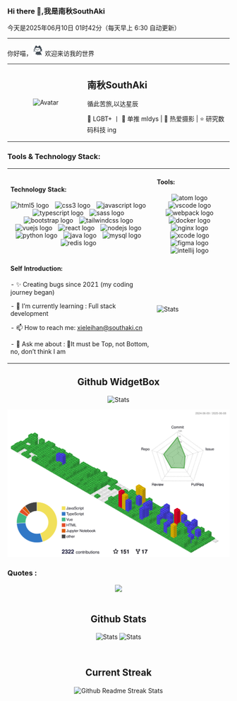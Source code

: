 <h3>Hi there 👋,我是南秋SouthAki</h3>
<p>今天是2025年06月10日 01时42分（每天早上 6:30 自动更新）</p>
<hr  />
<p>你好喵，<img src="/src/images/mona-loading-default.gif" width="25" alt="手势"> 欢迎来访我的世界</p>
<table width="100%">
  <tr>
    <td width="160px" align="center">
      <img width="150px" src="https://avatars.githubusercontent.com/u/57227318?v=4" alt="Avatar">
    </td>
    <td>
      <h2>南秋SouthAki</h2>
      <p>循此苦旅,以达星辰</p>
      <p>🌈 LGBT+ 丨 💖 单推 mldys | 🎉 热爱摄影 | ⭐ 研究数码科技 ing</p>
    </td>
  </tr>
</table>
<table>
  <h3 align="left">Tools & Technology Stack:</h3>
  <tr>
    <td>
      <h4 align="left">Technology Stack:</h4>
      <div align="center">
        <img src="https://fastly.jsdelivr.net/gh/devicons/devicon/icons/html5/html5-original.svg" height="45" alt="html5 logo"  />
        <img width="6"  />
        <img src="https://fastly.jsdelivr.net/gh/devicons/devicon/icons/css3/css3-original.svg" height="45" alt="css3 logo"  />
        <img width="6"  />
        <img src="https://fastly.jsdelivr.net/gh/devicons/devicon/icons/javascript/javascript-original.svg" height="45" alt="javascript logo"  />
        <img width="6"  />
        <img src="https://fastly.jsdelivr.net/gh/devicons/devicon/icons/typescript/typescript-original.svg" height="45" alt="typescript logo"  />
        <img width="6"  />
        <img src="https://fastly.jsdelivr.net/gh/devicons/devicon/icons/sass/sass-original.svg" height="45" alt="sass logo"  />
        <img width="6"  />
        <img src="https://fastly.jsdelivr.net/gh/devicons/devicon/icons/bootstrap/bootstrap-original.svg" height="45" alt="bootstrap logo"  />
        <img width="6"  />
        <img src="https://fastly.jsdelivr.net/gh/devicons/devicon/icons/tailwindcss/tailwindcss-original.svg" height="45" alt="tailwindcss logo"  />
        <img width="6"  />
        <img src="https://fastly.jsdelivr.net/gh/devicons/devicon/icons/vuejs/vuejs-original.svg" height="45" alt="vuejs logo"  />
        <img width="6"  />
        <img src="https://fastly.jsdelivr.net/gh/devicons/devicon/icons/react/react-original.svg" height="45" alt="react logo"  />
        <img width="6"  />
        <img src="https://fastly.jsdelivr.net/gh/devicons/devicon/icons/nodejs/nodejs-original.svg" height="45" alt="nodejs logo"  />
        <img width="6"  />
        <img src="https://fastly.jsdelivr.net/gh/devicons/devicon/icons/python/python-original.svg" height="45" alt="python logo"  />
        <img width="6"  />
        <img src="https://fastly.jsdelivr.net/gh/devicons/devicon/icons/java/java-original.svg" height="45" alt="java logo"  />
        <img width="6"  />
        <img src="https://fastly.jsdelivr.net/gh/devicons/devicon/icons/mysql/mysql-original.svg" height="45" alt="mysql logo"  />
        <img width="6"  />
        <img src="https://fastly.jsdelivr.net/gh/devicons/devicon/icons/redis/redis-original.svg" height="45" alt="redis logo"  />
        <img width="6"  />
      </div>
    </td>
    <td>
      <h4 align="left">Tools:</h4>
      <div align="center">
        <img src="https://fastly.jsdelivr.net/gh/devicons/devicon/icons/atom/atom-original.svg" height="45" alt="atom logo"  />
        <img width="6"  />
        <img src="https://fastly.jsdelivr.net/gh/devicons/devicon/icons/vscode/vscode-original.svg" height="45" alt="vscode logo"  />
        <img width="6"  />
        <img src="https://fastly.jsdelivr.net/gh/devicons/devicon/icons/webpack/webpack-original.svg" height="45" alt="webpack logo"  />
        <img width="6"  />
        <img src="https://fastly.jsdelivr.net/gh/devicons/devicon/icons/docker/docker-original.svg" height="45" alt="docker logo"  />
        <img width="6"  />
        <img src="https://fastly.jsdelivr.net/gh/devicons/devicon/icons/nginx/nginx-original.svg" height="45" alt="nginx logo"  />
        <img width="6"  />
        <img src="https://fastly.jsdelivr.net/gh/devicons/devicon/icons/xcode/xcode-original.svg" height="45" alt="xcode logo"  />
        <img width="6"  />
        <img src="https://fastly.jsdelivr.net/gh/devicons/devicon/icons/figma/figma-original.svg" height="45" alt="figma logo"  />
        <img width="6"  />
        <img src="https://fastly.jsdelivr.net/gh/devicons/devicon/icons/intellij/intellij-original.svg" height="45" alt="intellij logo"  />
        <img width="6"  />
      </div>
    </td>
  </tr>
  <tr>
    <td>
      <h4 align="left">Self Introduction:</h4>
      <div align="center">
        <p align="left">- ✨ Creating bugs since 2021 (my coding journey began)</p>
        <p align="left">- 🌱 I’m currently learning : Full stack development</p>
        <p align="left">- 📫 How to reach me: <a href="https://mail.google.com">xieleihan@southaki.cn</a></p>
        <p align="left">- 💬 Ask me about : 🌈It must be Top, not Bottom, no, don’t think I am</p>
      </div>
    </td>
    <td>
      <img src="https://github-contribution-stats.vercel.app/api/?username=xieleihan" align="center"alt="Stats"  />
    </td>
  </tr>
</table>
<!-- Github WidgetBox -->
<p align="center">
  <h2 align="center">
  Github WidgetBox</h2>
</p>
<p align="center">
  <img src="https://github-widgetbox.vercel.app/api/profile?username=xieleihan&data=followers,repositories,stars,commits"align="center" alt="Stats"  />
</p>
<!-- Profile-3D-Contrib -->
<img src="./profile-3d-contrib/profile-gitblock.svg"  alt="Github Commit Profile-3D-Contrib"  />
<br  />
<!-- Quotes 名人名言 -->
<h3 align="left">Quotes :</h3>
<div align="center">
<div><img src="https://quotes-github-readme.vercel.app/api?type=horizontal&theme=dark" /><br /></div>
</div>
<br  />
<!-- Github Stats -->
<p align="center">
  <h2 align="center">
  Github Stats</h2>
</p>
<p align="center">
  <img src="https://github-readme-stats.vercel.app/api?username=xieleihan&count_private=true&show_icons=true&line_height=46"align="center" alt="Stats"  />
  <img src="https://github-contribution-stats.vercel.app/api/?username=xieleihan" align="center" alt="Stats"  />
</p>
<br  />
<!-- Current Streak -->
<p align="center">
  <h2 align="center">
  Current Streak</h2>
</p>
<p align="center">
  <img src="https://streak-stats.demolab.com/?user=xieleihan" align="center"alt="Github Readme Streak Stats"  />
</p>